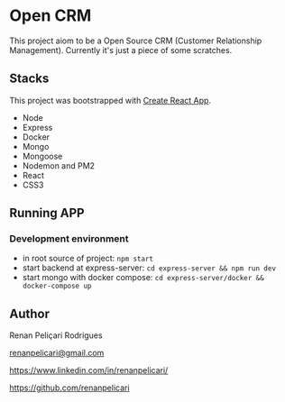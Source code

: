 # Open CRM

This project aiom to be a Open Source CRM (Customer Relationship Management).
Currently it's just a piece of some scratches.


## Stacks

This project was bootstrapped with [Create React App](https://github.com/facebookincubator/create-react-app).

- Node
- Express
- Docker
- Mongo
- Mongoose
- Nodemon and PM2
- React
- CSS3

## Running APP

### Development environment
* in root source of project: `npm start`
* start backend at express-server: `cd express-server && npm run dev`
* start mongo with docker compose: `cd express-server/docker && docker-compose up`

## Author
Renan Peliçari Rodrigues

renanpelicari@gmail.com

https://www.linkedin.com/in/renanpelicari/

https://github.com/renanpelicari
